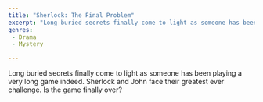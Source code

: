 ```yaml
---
title: "Sherlock: The Final Problem"
excerpt: "Long buried secrets finally come to light as someone has been playing a very long game indeed. Sherlock and John face their greatest ever challenge. Is..."
genres: 
 - Drama
 - Mystery

---
```


Long buried secrets finally come to light as someone has been playing a very long game indeed. Sherlock and John face their greatest ever challenge. Is the game finally over?

